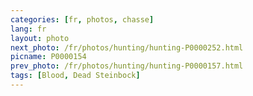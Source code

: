 ```yaml
---
categories: [fr, photos, chasse]
lang: fr
layout: photo
next_photo: /fr/photos/hunting/hunting-P0000252.html
picname: P0000154
prev_photo: /fr/photos/hunting/hunting-P0000157.html
tags: [Blood, Dead Steinbock]
---
```

